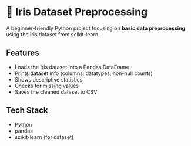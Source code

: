 # 🌸 Iris Dataset Preprocessing

A beginner-friendly Python project focusing on **basic data preprocessing** using the Iris dataset from scikit-learn.

## Features
- Loads the Iris dataset into a Pandas DataFrame
- Prints dataset info (columns, datatypes, non-null counts)
- Shows descriptive statistics
- Checks for missing values
- Saves the cleaned dataset to CSV

## Tech Stack
- Python
- pandas
- scikit-learn (for dataset)
